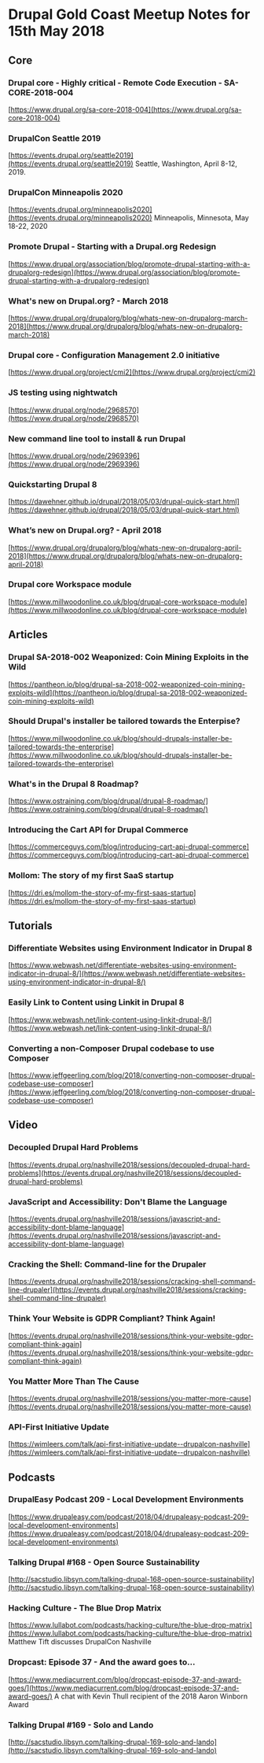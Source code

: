 # Drupal Gold Coast Meetup Notes for 15th May 2018

## Core

### Drupal core - Highly critical - Remote Code Execution - SA-CORE-2018-004
[https://www.drupal.org/sa-core-2018-004](https://www.drupal.org/sa-core-2018-004)

### DrupalCon Seattle 2019
[https://events.drupal.org/seattle2019](https://events.drupal.org/seattle2019) Seattle, Washington, April 8-12, 2019.

### DrupalCon Minneapolis 2020
[https://events.drupal.org/minneapolis2020](https://events.drupal.org/minneapolis2020) Minneapolis, Minnesota, May 18-22, 2020

### Promote Drupal - Starting with a Drupal.org Redesign
[https://www.drupal.org/association/blog/promote-drupal-starting-with-a-drupalorg-redesign](https://www.drupal.org/association/blog/promote-drupal-starting-with-a-drupalorg-redesign)

### What's new on Drupal.org? - March 2018
[https://www.drupal.org/drupalorg/blog/whats-new-on-drupalorg-march-2018](https://www.drupal.org/drupalorg/blog/whats-new-on-drupalorg-march-2018)

### Drupal core - Configuration Management 2.0 initiative
[https://www.drupal.org/project/cmi2](https://www.drupal.org/project/cmi2)

### JS testing using nightwatch
[https://www.drupal.org/node/2968570](https://www.drupal.org/node/2968570)

### New command line tool to install & run Drupal
[https://www.drupal.org/node/2969396](https://www.drupal.org/node/2969396)

### Quickstarting Drupal 8
[https://dawehner.github.io/drupal/2018/05/03/drupal-quick-start.html](https://dawehner.github.io/drupal/2018/05/03/drupal-quick-start.html)

### What’s new on Drupal.org? - April 2018
[https://www.drupal.org/drupalorg/blog/whats-new-on-drupalorg-april-2018](https://www.drupal.org/drupalorg/blog/whats-new-on-drupalorg-april-2018)

### Drupal core Workspace module
[https://www.millwoodonline.co.uk/blog/drupal-core-workspace-module](https://www.millwoodonline.co.uk/blog/drupal-core-workspace-module)


## Articles

### Drupal SA-2018-002 Weaponized: Coin Mining Exploits in the Wild
[https://pantheon.io/blog/drupal-sa-2018-002-weaponized-coin-mining-exploits-wild](https://pantheon.io/blog/drupal-sa-2018-002-weaponized-coin-mining-exploits-wild)

### Should Drupal's installer be tailored towards the Enterpise?
[https://www.millwoodonline.co.uk/blog/should-drupals-installer-be-tailored-towards-the-enterprise](https://www.millwoodonline.co.uk/blog/should-drupals-installer-be-tailored-towards-the-enterprise)

### What's in the Drupal 8 Roadmap?
[https://www.ostraining.com/blog/drupal/drupal-8-roadmap/](https://www.ostraining.com/blog/drupal/drupal-8-roadmap/)

### Introducing the Cart API for Drupal Commerce
[https://commerceguys.com/blog/introducing-cart-api-drupal-commerce](https://commerceguys.com/blog/introducing-cart-api-drupal-commerce)

### Mollom: The story of my first SaaS startup
[https://dri.es/mollom-the-story-of-my-first-saas-startup](https://dri.es/mollom-the-story-of-my-first-saas-startup)


## Tutorials

### Differentiate Websites using Environment Indicator in Drupal 8
[https://www.webwash.net/differentiate-websites-using-environment-indicator-in-drupal-8/](https://www.webwash.net/differentiate-websites-using-environment-indicator-in-drupal-8/)

### Easily Link to Content using Linkit in Drupal 8
[https://www.webwash.net/link-content-using-linkit-drupal-8/](https://www.webwash.net/link-content-using-linkit-drupal-8/)

### Converting a non-Composer Drupal codebase to use Composer
[https://www.jeffgeerling.com/blog/2018/converting-non-composer-drupal-codebase-use-composer](https://www.jeffgeerling.com/blog/2018/converting-non-composer-drupal-codebase-use-composer)


## Video

### Decoupled Drupal Hard Problems
[https://events.drupal.org/nashville2018/sessions/decoupled-drupal-hard-problems](https://events.drupal.org/nashville2018/sessions/decoupled-drupal-hard-problems)

### JavaScript and Accessibility: Don't Blame the Language
[https://events.drupal.org/nashville2018/sessions/javascript-and-accessibility-dont-blame-language](https://events.drupal.org/nashville2018/sessions/javascript-and-accessibility-dont-blame-language)

### Cracking the Shell: Command-line for the Drupaler
[https://events.drupal.org/nashville2018/sessions/cracking-shell-command-line-drupaler](https://events.drupal.org/nashville2018/sessions/cracking-shell-command-line-drupaler)

### Think Your Website is GDPR Compliant? Think Again!
[https://events.drupal.org/nashville2018/sessions/think-your-website-gdpr-compliant-think-again](https://events.drupal.org/nashville2018/sessions/think-your-website-gdpr-compliant-think-again)

### You Matter More Than The Cause
[https://events.drupal.org/nashville2018/sessions/you-matter-more-cause](https://events.drupal.org/nashville2018/sessions/you-matter-more-cause)

### API-First Initiative Update
[https://wimleers.com/talk/api-first-initiative-update--drupalcon-nashville](https://wimleers.com/talk/api-first-initiative-update--drupalcon-nashville)


## Podcasts

### DrupalEasy Podcast 209 - Local Development Environments
[https://www.drupaleasy.com/podcast/2018/04/drupaleasy-podcast-209-local-development-environments](https://www.drupaleasy.com/podcast/2018/04/drupaleasy-podcast-209-local-development-environments)

### Talking Drupal #168 - Open Source Sustainability
[http://sacstudio.libsyn.com/talking-drupal-168-open-source-sustainability](http://sacstudio.libsyn.com/talking-drupal-168-open-source-sustainability)

### Hacking Culture - The Blue Drop Matrix
[https://www.lullabot.com/podcasts/hacking-culture/the-blue-drop-matrix](https://www.lullabot.com/podcasts/hacking-culture/the-blue-drop-matrix) Matthew Tift discusses DrupalCon Nashville

### Dropcast: Episode 37 - And the award goes to...
[https://www.mediacurrent.com/blog/dropcast-episode-37-and-award-goes/](https://www.mediacurrent.com/blog/dropcast-episode-37-and-award-goes/) A chat with Kevin Thull recipient of the 2018 Aaron Winborn Award

### Talking Drupal #169 - Solo and Lando
[http://sacstudio.libsyn.com/talking-drupal-169-solo-and-lando](http://sacstudio.libsyn.com/talking-drupal-169-solo-and-lando)
